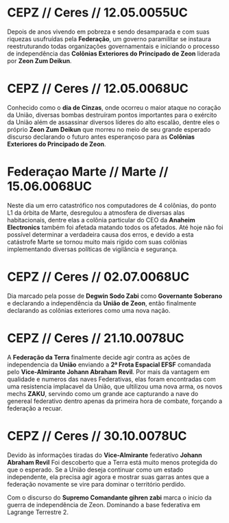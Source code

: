 # CEPZ // Ceres // 12.05.0055UC
Depois de anos vivendo em pobreza e sendo desamparada e com suas riquezas usufruídas pela **Federação**, um governo paramilitar se instaura reestruturando todas organizações governamentais e iniciando o processo de independência das **Colônias Exteriores do Principado de Zeon** liderada por **Zeon Zum Deikun**.

# CEPZ // Ceres // 12.05.0068UC
Conhecido como o **dia de Cinzas**, onde ocorreu o maior ataque no coração da União, diversas bombas destruíram pontos importantes para o exército da União além de assassinar diversos líderes do alto escalão, dentre eles o próprio **Zeon Zum Deikun** que morreu no meio de seu grande esperado discurso declarando o futuro antes esperançoso para as **Colônias Exteriores do Principado de Zeon**.

# Federaçao Marte // Marte // 15.06.0068UC
Neste dia um erro catastrófico nos computadores de 4 colônias, do ponto L1 da órbita de Marte, desregulou a atmosfera de diversas alas habitacionais, dentre elas a colônia particular do CEO da **Anaheim Electronics** também foi afetada matando todos os afetados. Até hoje não foi possível determinar a verdadeira causa dos erros, e devido a esta catástrofe Marte se tornou muito mais rígido com suas colônias implementando diversas políticas de vigilância e segurança.

# CEPZ // Ceres // 02.07.0068UC
Dia marcado pela posse de **Degwin Sodo Zabi** como **Governante Soberano** e declarando a independência da **União de Zeon**, então finalmente declarando as colônias exteriores como uma nova nação.

# CEPZ // Ceres // 21.10.0078UC
A **Federação da Terra** finalmente decide agir contra as ações de independencia da **União** enviando a **2ª Frota Espacial EFSF** comandada pelo **Vice-Almirante Johann Abraham Revil**. Por mais da vantagem em qualidade e numeros das naves Federativas, elas foram encontradas com uma resistencia implacavel da União, que ultilizou uma nova arma, os novos mechs **ZAKU**, servindo como um grande ace capturando a nave do genereal federativo dentro apenas da primeira hora de combate, forçando a federação a recuar.

# CEPZ // Ceres // 30.10.0078UC
Devido às informações tiradas do **Vice-Almirante** federativo **Johann Abraham Revil** Foi descoberto que a Terra está muito menos protegida do que o esperado. Se a União deseja continuar como um estado independente, ela precisa agir agora e mostrar suas garras antes que a federação novamente se vire para dominar o território perdido.

Com o discurso do **Supremo Comandante gihren zabi** marca o inicio da guerra de independência de Zeon. Dominando a base federativa em Lagrange Terrestre 2.